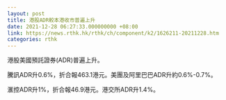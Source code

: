 ```yaml
---
layout: post
title: 港股ADR較本港收市普遍上升
date: 2021-12-28 06:27:33.000000000 +08:00
link: https://news.rthk.hk/rthk/ch/component/k2/1626211-20211228.htm
categories: rthk
---
```


港股美國預託證券(ADR)普遍上升。

騰訊ADR升0.6%，折合報463.1港元。美團及阿里巴巴ADR升約0.6%-0.7%。

滙控ADR升1%，折合報46.9港元。港交所ADR升1.4%。
